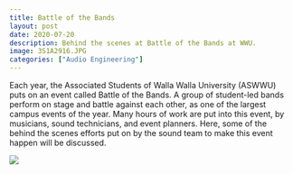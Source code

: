 ```yaml
---
title: Battle of the Bands
layout: post
date: 2020-07-20
description: Behind the scenes at Battle of the Bands at WWU.
image: 3S1A2916.JPG
categories: ["Audio Engineering"]
---
```


Each year, the Associated Students of Walla Walla University (ASWWU) puts on an event called Battle of the Bands. A group of student-led bands perform on stage and battle against each other, as one of the largest campus events of the year. Many hours of work are put into this event, by musicians, sound technicians, and event planners. Here, some of the behind the scenes efforts put on by the sound team to make this event happen will be discussed.

![](img/EOR_4450.JPG)
